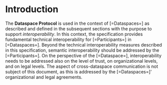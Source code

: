 # Introduction

The __Dataspace Protocol__ is used in the context of [=Dataspaces=] as described and defined in the subsequent sections with the purpose to support _interoperability_. In this context, the specification provides fundamental technical interoperability for [=Participants=] in [=Dataspaces=]. Beyond the technical interoperability measures described in this specification, semantic interoperability should be addressed by the [=Participants=]. On the perspective of the [=Dataspace=], interoperability needs to be addressed also on the level of trust, on organizational levels, and on legal levels. The aspect of cross-dataspace communication is not subject of this document, as this is addressed by the [=Dataspaces=]' organizational and legal agreements.
